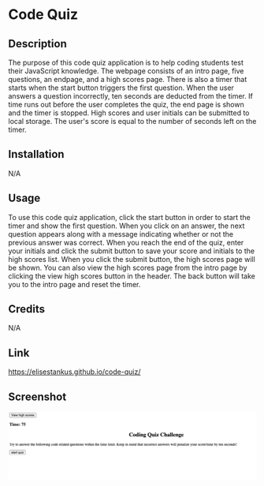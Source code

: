 # Code Quiz

## Description

The purpose of this code quiz application is to help coding students test their JavaScript knowledge. The webpage consists of an intro page, five questions, an endpage, and a high scores page. There is also a timer that starts when the start button triggers the first question. When the user answers a question incorrectly, ten seconds are deducted from the timer. If time runs out before the user completes the quiz, the end page is shown and the timer is stopped. High scores and user initials can be submitted to local storage. The user's score is equal to the number of seconds left on the timer. 

## Installation

N/A

## Usage

To use this code quiz application, click the start button in order to start the timer and show the first question. When you click on an answer, the next question appears along with a message indicating whether or not the previous answer was correct. When you reach the end of the quiz, enter your initials and click the submit button to save your score and initials to the high scores list. When you click the submit button, the high scores page will be shown. You can also view the high scores page from the intro page by clicking the view high scores button in the header. The back button will take you to the intro page and reset the timer. 


## Credits

N/A

## Link

https://elisestankus.github.io/code-quiz/

## Screenshot

<img src="./assets/images/code-quiz-screenshot.png" alt="screenshot of code quiz intro page">
